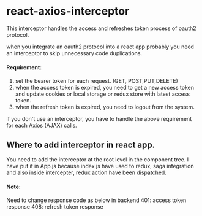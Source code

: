 # react-axios-interceptor
This interceptor handles the access and refreshes token process of oauth2 protocol.

when you integrate an oauth2 protocol into a react app probably you need an interceptor to skip unnecessary code duplications.

#### Requirement: 
1. set the bearer token for each request. (GET, POST,PUT,DELETE)
2. when the access token is expired, you need to get a new access token and update cookies or local storage or redux store with latest     access token.
3. when the refresh token is expired, you need to logout from the system.


if you don't use an interceptor,  you have to handle the above requirement for each Axios (AJAX) calls.

## Where to add interceptor in react app.

You need to add the interceptor at the root level in the component tree. I have put it in App.js because index.js have used to redux, saga integration and also inside intercepter, redux action have been dispatched. 

#### Note:
Need to change response code as below in backend
401: access token response
408: refresh token response


